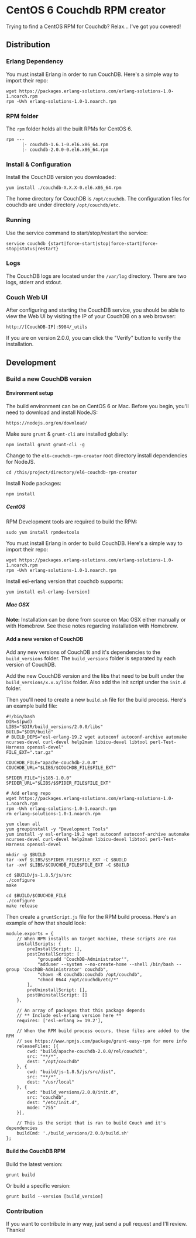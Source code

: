 # CentOS 6 Couchdb RPM creator
Trying to find a CentOS RPM for Couchdb? Relax... I've got you covered!  

## Distribution
### Erlang Dependency
You must install Erlang in order to run CouchDB. Here's a simple way to import their repo:
```
wget https://packages.erlang-solutions.com/erlang-solutions-1.0-1.noarch.rpm
rpm -Uvh erlang-solutions-1.0-1.noarch.rpm
```

### RPM folder
The `rpm` folder holds all the built RPMs for CentOS 6.

```
rpm ---
      |- couchdb-1.6.1-0.el6.x86_64.rpm
      |- couchdb-2.0.0-0.el6.x86_64.rpm
```

### Install & Configuration

Install the CouchDB version you downloaded:
```
yum install ./couchdb-X.X.X-0.el6.x86_64.rpm
```

The home directory for CouchDB is `/opt/couchdb`. The configuration files for couchdb are under directory `/opt/couchdb/etc`.

### Running
Use the service command to start/stop/restart the service:
```
service couchdb {start|force-start|stop|force-start|force-stop|status|restart}
```

### Logs
The CouchDB logs are located under the `/var/log` directory. There are two logs, stderr and stdout.

### Couch Web UI
After configuring and starting the CouchDB service, you should be able to view the Web UI by visiting the IP of your CouchDB on a web browser:
```
http://[CouchDB-IP]:5984/_utils
```

If you are on version 2.0.0, you can click the "Verify" button to verify the installation.

## Development
### Build a new CouchDB version
#### Environment setup
The build environment can be on CentOS 6 or Mac. Before you begin, you'll need to download and install NodeJS:
```
https://nodejs.org/en/download/
```

Make sure `grunt` & `grunt-cli` are installed globally:
```
npm install grunt grunt-cli -g
```

Change to the `el6-couchdb-rpm-creator` root directory install dependencies for NodeJS.
```
cd /this/project/directory/el6-couchdb-rpm-creator
```

Install Node packages:
```
npm install
```

##### CentOS
RPM Development tools are required to build the RPM:
```
sudo yum install rpmdevtools
```

You must install Erlang in order to build CouchDB. Here's a simple way to import their repo:
```
wget https://packages.erlang-solutions.com/erlang-solutions-1.0-1.noarch.rpm
rpm -Uvh erlang-solutions-1.0-1.noarch.rpm
```

Install esl-erlang version that couchdb supports:
```
yum install esl-erlang-[version]
```

##### Mac OSX
**Note:** Installation can be done from source on Mac OSX either manually or with Homebrew. See these notes regarding installation with Homebrew.


#### Add a new version of CouchDB
Add any new versions of CouchDB and it's dependencies to the `build_versions` folder. The `build_versions` folder is separated by each version of CouchDB.

Add the new CouchDB version and the libs that need to be built under the `build_versions/x.x.x/libs` folder. Also add the init script under the `init.d` folder.

Then you'll need to create a new `build.sh` file for the build process. Here's an example build file:
```
#!/bin/bash
DIR=$(pwd)
LIBS="$DIR/build_versions/2.0.0/libs"
BUILD="$DIR/build"
# BUILD_DEPS="esl-erlang-19.2 wget autoconf autoconf-archive automake ncurses-devel curl-devel help2man libicu-devel libtool perl-Test-Harness openssl-devel"
FILE_EXT=".tar.gz"

COUCHDB_FILE="apache-couchdb-2.0.0"
COUCHDB_URL="$LIBS/$COUCHDB_FILE$FILE_EXT"

SPIDER_FILE="js185-1.0.0"
SPIDER_URL="$LIBS/$SPIDER_FILE$FILE_EXT"

# Add erlang repo
wget https://packages.erlang-solutions.com/erlang-solutions-1.0-1.noarch.rpm
rpm -Uvh erlang-solutions-1.0-1.noarch.rpm
rm erlang-solutions-1.0-1.noarch.rpm

yum clean all
yum groupinstall -y "Development Tools"
yum install -y esl-erlang-19.2 wget autoconf autoconf-archive automake ncurses-devel curl-devel help2man libicu-devel libtool perl-Test-Harness openssl-devel

mkdir -p $BUILD
tar -xvf $LIBS/$SPIDER_FILE$FILE_EXT -C $BUILD
tar -xvf $LIBS/$COUCHDB_FILE$FILE_EXT -C $BUILD

cd $BUILD/js-1.8.5/js/src
./configure
make

cd $BUILD/$COUCHDB_FILE
./configure
make release

```

Then create a `gruntScript.js` file for the RPM build process. Here's an example of how that should look:

```
module.exports = {
    // When RPM installs on target machine, these scripts are ran
    installScripts: {
        preInstallScript: [],
        postInstallScript: [
            "groupadd 'CouchDB-Administrator'",
            "adduser --system --no-create-home --shell /bin/bash --group 'CouchDB-Administrator' couchdb",
            "chown -R couchdb:couchdb /opt/couchdb",
            "chmod 0644 /opt/couchdb/etc/*"
        ],
        preUninstallScript: [],
        postUninstallScript: []
    },

    // An array of packages that this package depends
    // ** Include esl-erlang version here **
    requires: ['esl-erlang >= 19.2'],

    // When the RPM build process occurs, these files are added to the RPM
    // see https://www.npmjs.com/package/grunt-easy-rpm for more info
    releaseFiles: [{
        cwd: "build/apache-couchdb-2.0.0/rel/couchdb",
        src: "**/*",
        dest: "/opt/couchdb"
    }, {
        cwd: "build/js-1.8.5/js/src/dist",
        src: "**/*",
        dest: "/usr/local"
    }, {
        cwd: "build_versions/2.0.0/init.d",
        src: "couchdb",
        dest: "/etc/init.d",
        mode: "755"
    }],

    // This is the script that is ran to build Couch and it's dependencies
    buildCmd: './build_versions/2.0.0/build.sh'
};

```

#### Build the CouchDB RPM
Build the latest version:
```
grunt build
```

Or build a specific version:
```
grunt build --version [build_version]
```

### Contribution
If you want to contribute in any way, just send a pull request and I'll review. Thanks!
